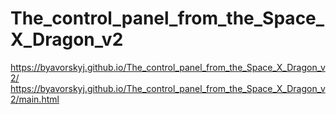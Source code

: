 # The_control_panel_from_the_Space_X_Dragon_v2
https://byavorskyj.github.io/The_control_panel_from_the_Space_X_Dragon_v2/
https://byavorskyj.github.io/The_control_panel_from_the_Space_X_Dragon_v2/main.html
